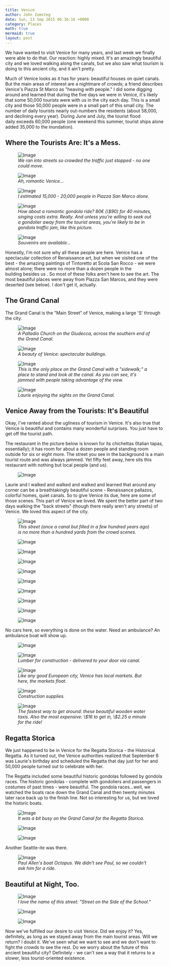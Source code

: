 ```yaml
---
title: Venice
author: John Zumsteg
date: Sun, 13 Sep 2015 06:36:16 +0000
category: Places
math: true
mermaid: true
layout: post
---
```

We have wanted to visit Venice for many years, and last week we finally were able to do that. Our reaction: highly mixed. It's an amazingly beautiful city and we loved walking along the canals, but we also saw what tourism is doing to this ancient city, and it ain't pretty.

Much of Venice looks as it has for years: beautiful houses on quiet canals. But the main areas of interest are a nightmare of crowds; a friend describes Venice's Piazza St Marco as "heaving with people." I did some digging around and learned that during the five days we were in Venice, it's likely that some 50,000 tourists were with us in the city each day. This is a small city and those 50,000 people were in a small part of this small city. The number of daily tourists nearly out-numbers the residents (about 58,000, and declining every year). During June and July, the tourist flood daily exceeds 60,000 people (one weekend this summer, tourist ships alone added 35,000 to the inundation).
<h2>Where the Tourists Are: It's a Mess.</h2>
<figure class = "portrait">
	<img src="{{"/assets/images/2015/09/Venice-crowds-1.jpg" | prepend: site.baseurl | prepend: site.url }}" alt="Image" />
	<figcaption><em>We ran into streets so crowded the traffic just stopped - no one could move.</em></figcaption>
</figure>



<figure class = "landscape">
	<img src="{{"/assets/images/2015/09/Venice-crowds-2.jpg" | prepend: site.baseurl | prepend: site.url }}" alt="Image" />
	<figcaption><em>Ah, romantic Venice...</em></figcaption>
</figure>



<figure class = "landscape">
	<img src="{{"/assets/images/2015/09/Venice-crowds-3.jpg" | prepend: site.baseurl | prepend: site.url }}" alt="Image" />
	<figcaption><em>I estimated 15,000 - 20,000 people in Piazza San Marco alone.</em></figcaption>
</figure>



<figure class = "portrait">
	<img src="{{"/assets/images/2015/09/Venice-crowds-4.jpg" | prepend: site.baseurl | prepend: site.url }}" alt="Image" />
	<figcaption><em>How about a romantic gondola ride? 80€ (\$90) for 40 minutes, singing costs extra. Really. And unless you're willing to seek out a gondolier away from the tourist areas, you're likely to be in gondola traffic jam, like this picture.</em></figcaption>
</figure>



<figure class = "landscape">
	<img src="{{"/assets/images/2015/09/DSC09113.jpg" | prepend: site.baseurl | prepend: site.url }}" alt="Image" />
	<figcaption><em>Souvenirs are available...</em></figcaption>
</figure>



Honestly, I'm not sure why all these people are here. Venice has a spectacular collection of Renaissance art, but when we visited one of the best - the amazing paintings of Tintoretto at Scola San Rocco - we were almost alone; there were no more than a dozen people in the building besides us . So most of these folks aren't here to see the art. The most beautiful places were away from Piazza San Marcos, and they were deserted (see below). I don't get it, actually.
<h2>The Grand Canal</h2>
The Grand Canal is the "Main Street" of Venice, making a large 'S' through the city.

<figure class = "landscape">
	<img src="{{"/assets/images/2015/09/DSC08913.jpg" | prepend: site.baseurl | prepend: site.url }}" alt="Image" />
	<figcaption><em>A Palladio Church on the Giudecca, across the southern end of the Grand Canal.</em></figcaption>
</figure>



<figure class = "landscape">
	<img src="{{"/assets/images/2015/09/DSC08926.jpg" | prepend: site.baseurl | prepend: site.url }}" alt="Image" />
	<figcaption><em>A beauty of Venice: spectacular buildings.</em></figcaption>
</figure>



<figure class = "landscape">
	<img src="{{"/assets/images/2015/09/DSC08879.jpg" | prepend: site.baseurl | prepend: site.url }}" alt="Image" />
	<figcaption><em>This is the only place on the Grand Canal with a "sidewalk;" a place to stand and look at the canal. As you can see, it's jammed with people taking advantage of the view.</em></figcaption>
</figure>



<figure class = "portrait">
	<img src="{{"/assets/images/2015/09/DSC08872.jpg" | prepend: site.baseurl | prepend: site.url }}" alt="Image" />
	<figcaption><em>Laurie enjoying the sights on the Grand Canal.</em></figcaption>
</figure>


<h2>Venice Away from the Tourists: It's Beautiful</h2>
Okay, I've ranted about the ugliness of tourism in Venice. It's also true that Venice is beautiful and contains many wonderful surprises. You just have to get off the tourist path.

The restaurant in the picture below is known for its chichettas (Italian tapas, essentially); it has room for about a dozen people and standing room outside for six or eight more. The street you see in the background is a main tourist route and was always jammed. Yet fifty feet away, here sits this restaurant with nothing but local people (and us).

<figure class = "portrait">
	<img src="{{"/assets/images/2015/09/DSC09115.jpg" | prepend: site.baseurl | prepend: site.url }}" alt="Image" />
	<figcaption></figcaption>
</figure>



Laurie and I walked and walked and walked and learned that around any corner can be a breathtakingly beautiful scene - Renaissance pallazos, colorful homes, quiet canals. So to give Venice its due, here are some of those scenes. This part of Venice we loved.
We spent the better part of two days walking the "back streets" (though there really aren't any streets) of Venice. We loved this aspect of the city.

<figure class = "landscape">
	<img src="{{"/assets/images/2015/09/DSC08984.jpg" | prepend: site.baseurl | prepend: site.url }}" alt="Image" />
	<figcaption><em>This street (once a canal but filled in a few hundred years ago) is no more than a hundred yards from the crowd scenes.</em></figcaption>
</figure>



<figure class = "portrait">
	<img src="{{"/assets/images/2015/09/DSC09111.jpg" | prepend: site.baseurl | prepend: site.url }}" alt="Image" />
	<figcaption></figcaption>
</figure>

 <figure class = "portrait">
	<img src="{{"/assets/images/2015/09/DSC09022.jpg" | prepend: site.baseurl | prepend: site.url }}" alt="Image" />
	<figcaption></figcaption>
</figure>

 <figure class = "portrait">
	<img src="{{"/assets/images/2015/09/DSC09003.jpg" | prepend: site.baseurl | prepend: site.url }}" alt="Image" />
	<figcaption></figcaption>
</figure>

 <figure class = "portrait">
	<img src="{{"/assets/images/2015/09/DSC08999.jpg" | prepend: site.baseurl | prepend: site.url }}" alt="Image" />
	<figcaption></figcaption>
</figure>

 <figure class = "landscape">
	<img src="{{"/assets/images/2015/09/DSC08972.jpg" | prepend: site.baseurl | prepend: site.url }}" alt="Image" />
	<figcaption></figcaption>
</figure>

 <figure class = "portrait">
	<img src="{{"/assets/images/2015/09/DSC08900.jpg" | prepend: site.baseurl | prepend: site.url }}" alt="Image" />
	<figcaption></figcaption>
</figure>

 <figure class = "portrait">
	<img src="{{"/assets/images/2015/09/DSC08862.jpg" | prepend: site.baseurl | prepend: site.url }}" alt="Image" />
	<figcaption></figcaption>
</figure>

 <figure class = "portrait">
	<img src="{{"/assets/images/2015/09/DSC08851.jpg" | prepend: site.baseurl | prepend: site.url }}" alt="Image" />
	<figcaption></figcaption>
</figure>

 <figure class = "landscape">
	<img src="{{"/assets/images/2015/09/DSC08850.jpg" | prepend: site.baseurl | prepend: site.url }}" alt="Image" />
	<figcaption></figcaption>
</figure>



No cars here, so everything is done on the water. Need an ambulance? An ambulance boat will show up.

<figure class = "landscape">
	<img src="{{"/assets/images/2015/09/DSC09018.jpg" | prepend: site.baseurl | prepend: site.url }}" alt="Image" />
	<figcaption></figcaption>
</figure>



<figure class = "landscape">
	<img src="{{"/assets/images/2015/09/DSC09107.jpg" | prepend: site.baseurl | prepend: site.url }}" alt="Image" />
	<figcaption><em>Lumber for construction - delivered to your door via canal.</em></figcaption>
</figure>



<figure class = "landscape">
	<img src="{{"/assets/images/2015/09/DSC08969.jpg" | prepend: site.baseurl | prepend: site.url }}" alt="Image" />
	<figcaption><em>Like any good European city, Venice has local markets. But here, the markets float.</em></figcaption>
</figure>



<figure class = "landscape">
	<img src="{{"/assets/images/2015/09/DSC08970.jpg" | prepend: site.baseurl | prepend: site.url }}" alt="Image" />
	<figcaption><em>Construction supplies.</em></figcaption>
</figure>



<figure class = "landscape">
	<img src="{{"/assets/images/2015/09/DSC08875.jpg" | prepend: site.baseurl | prepend: site.url }}" alt="Image" />
	<figcaption><em>The fastest way to get around: these beautiful wooden water taxis. Also the most expensive: \$16 to get in, \$2.25 a minute for the ride!</em></figcaption>
</figure>


<h2>Regatta Storica</h2>
We just happened to be in Venice for the Regatta Storica - the Historical Regatta. As it turned out, the Venice authorities realized that September 6 was Laurie's birthday and scheduled the Regatta that day just for her and 50,000 people turned out to celebrate with her.

The Regatta included some beautiful historic gondolas followed by gondola races. The historic gondolas - complete with gondoliers and passengers in costumes of past times - were beautiful. The gondola races...well, we watched the boats race down the Grand Canal and then twenty minutes later race back up to the finish line. Not so interesting for us, but we loved the historic boats.

<figure class = "landscape">
	<img src="{{"/assets/images/2015/09/DSC08894.jpg" | prepend: site.baseurl | prepend: site.url }}" alt="Image" />
	<figcaption><em>It was a bit busy on the Grand Canal for the Regatta Storica.</em></figcaption>
</figure>



<figure class = "landscape">
	<img src="{{"/assets/images/2015/09/DSC08910.jpg" | prepend: site.baseurl | prepend: site.url }}" alt="Image" />
	<figcaption></figcaption>
</figure>

 <figure class = "landscape">
	<img src="{{"/assets/images/2015/09/DSC08892.jpg" | prepend: site.baseurl | prepend: site.url }}" alt="Image" />
	<figcaption></figcaption>
</figure>



Another Seattle-ite was there.

<figure class = "landscape">
	<img src="{{"/assets/images/2015/09/DSC08993.jpg" | prepend: site.baseurl | prepend: site.url }}" alt="Image" />
	<figcaption><em>Paul Allen's boat Octopus. We didn't see Paul, so we couldn't ask him for a ride.</em></figcaption>
</figure>


<h2>Beautiful at Night, Too.</h2>
<figure class = "landscape">
	<img src="{{"/assets/images/2015/09/DSC09046.jpg" | prepend: site.baseurl | prepend: site.url }}" alt="Image" />
	<figcaption><em>I love the name of this street: "Street on the Side of the School."</em></figcaption>
</figure>



<figure class = "landscape">
	<img src="{{"/assets/images/2015/09/DSC09043.jpg" | prepend: site.baseurl | prepend: site.url }}" alt="Image" />
	<figcaption></figcaption>
</figure>

 <figure class = "landscape">
	<img src="{{"/assets/images/2015/09/DSC09067.jpg" | prepend: site.baseurl | prepend: site.url }}" alt="Image" />
	<figcaption></figcaption>
</figure>



Now we've fulfilled our desire to visit Venice. Did we enjoy it? Yes, definitely, as long as we stayed away from the main tourist areas. Will we return? I doubt it. We've seen what we want to see and we don't want to fight the crowds to see the rest. Do we worry about the future of this ancient beautiful city? Definitely - we can't see a way that it returns to a slower, less tourist-oriented existence.

&nbsp;

&nbsp;

&nbsp;
